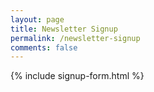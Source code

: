 ```yaml
---
layout: page
title: Newsletter Signup
permalink: /newsletter-signup
comments: false
---
```


<div class="row">
  <div class="col-md-12">
    <div class="text-center">
      {% include signup-form.html %}
    </div>
  </div>
</div>